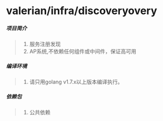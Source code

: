 # valerian/infra/discoveryovery

##### 项目简介
> 1. 服务注册发现
> 2. AP系统,不依赖任何组件或中间件，保证高可用

##### 编译环境
> 1. 请只用golang v1.7.x以上版本编译执行。

##### 依赖包
> 1. 公共依赖


